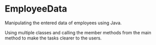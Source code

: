 # EmployeeData
Manipulating the entered data of employees using Java.

Using multiple classes and calling the member methods from the main method to make the tasks clearer to the users. 
